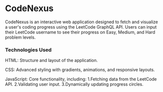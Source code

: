 # CodeNexus
CodeNexus is an interactive web application designed to fetch and visualize a user's coding progress using the LeetCode GraphQL API. 
Users can input their LeetCode username to see their progress on Easy, Medium, and Hard problem levels.

### Technologies Used
 HTML: 
    Structure and layout of the application.

 CSS: 
    Advanced styling with gradients, animations, and responsive layouts.

 JavaScript: 
    Core functionality, including:
       1.Fetching data from the LeetCode API.
       2.Validating user input.
       3.Dynamically updating progress circles.
